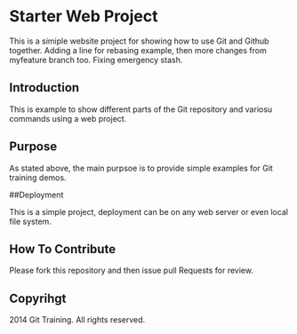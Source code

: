 # Starter Web Project

This is a simiple website project for showing how to use Git and Github together. Adding a line for rebasing example, then more changes from myfeature branch too. Fixing emergency stash.

## Introduction 

This is example to show different parts of the Git repository and variosu commands using a web project.

## Purpose

As stated above, the main purpsoe is to provide simple examples for Git training demos.

##Deployment

This is a simple project, deployment can be on any web server or even local file system.

## How To Contribute

Please fork this repository and then issue pull Requests for review.

## Copyrihgt
2014 Git Training. All rights reserved.